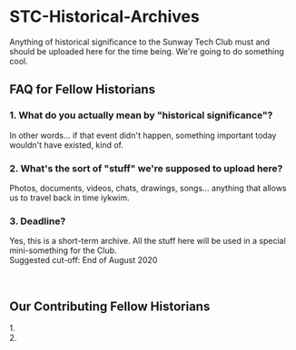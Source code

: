 # STC-Historical-Archives
Anything of historical significance to the Sunway Tech Club must and should be uploaded here for the time being. We're going to do something cool.
<br/>
## FAQ for Fellow Historians

### 1. What do you actually mean by "historical significance"?<br/>
In other words... if that event didn't happen, something important today wouldn't have existed, kind of.

### 2. What's the sort of "stuff" we're supposed to upload here? <br/>
Photos, documents, videos, chats, drawings, songs... anything that allows us to travel back in time iykwim.

### 3. Deadline?<br/>
Yes, this is a short-term archive. All the stuff here will be used in a special mini-something for the Club.<br/>
Suggested cut-off: End of August 2020

<br/>

## Our Contributing Fellow Historians
1.<br/>
2.
